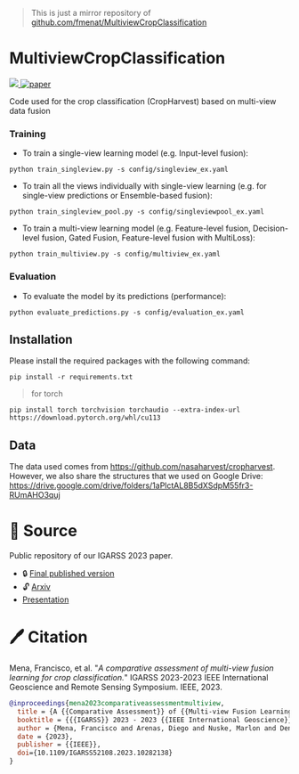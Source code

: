 > This is just a mirror repository of [github.com/fmenat/MultiviewCropClassification](https://github.com/fmenat/MultiviewCropClassification)

# MultiviewCropClassification
<a href="https://github.com/fmenat/mvlearning">  <img src="https://img.shields.io/badge/Package-mvlearning-blue"/>  </a> [![paper](https://img.shields.io/badge/arXiv-2308.05407-D12424)](https://www.arxiv.org/abs/2308.05407) 

Code used for the crop classification (CropHarvest) based on multi-view data fusion


### Training
* To train a single-view learning model (e.g. Input-level fusion):  
```
python train_singleview.py -s config/singleview_ex.yaml
```
* To train all the views individually with single-view learning (e.g. for single-view predictions or Ensemble-based fusion):  
```
python train_singleview_pool.py -s config/singleviewpool_ex.yaml
```
* To train a multi-view learning model (e.g. Feature-level fusion, Decision-level fusion, Gated Fusion, Feature-level fusion with MultiLoss):  
```
python train_multiview.py -s config/multiview_ex.yaml
```

### Evaluation
* To evaluate the model by its predictions (performance):
```
python evaluate_predictions.py -s config/evaluation_ex.yaml
```


## Installation
Please install the required packages with the following command:
```
pip install -r requirements.txt
```

> for torch 
```
pip install torch torchvision torchaudio --extra-index-url https://download.pytorch.org/whl/cu113
```

## Data
The data used comes from https://github.com/nasaharvest/cropharvest. However, we also share the structures that we used on Google Drive: https://drive.google.com/drive/folders/1aPlctAL8B5dXSdpM55fr3-RUmAHO3quj



# :scroll: Source

Public repository of our IGARSS 2023 paper.
* :lock: [Final published version](https://doi.org/10.1109/IGARSS52108.2023.10282138)
* :unlock: [Arxiv](https://arxiv.org/abs/2308.05407)
* [Presentation](https://github.com/fmenat/fmenat/blob/main/presentations/2023_IGARSS_MVC.pdf)


# 🖊️ Citation

Mena, Francisco, et al. "*A comparative assessment of multi-view fusion learning for crop classification.*" IGARSS 2023-2023 IEEE International Geoscience and Remote Sensing Symposium. IEEE, 2023.
```bibtex
@inproceedings{mena2023comparativeassessmentmultiview,
  title = {A {{Comparative Assessment}} of {{Multi-view Fusion Learning For Crop Classification}}},
  booktitle = {{{IGARSS}} 2023 - 2023 {{IEEE International Geoscience}} and {{Remote Sensing Symposium}}},
  author = {Mena, Francisco and Arenas, Diego and Nuske, Marlon and Dengel, Andreas},
  date = {2023},
  publisher = {{IEEE}},
  doi={10.1109/IGARSS52108.2023.10282138}
}
```

